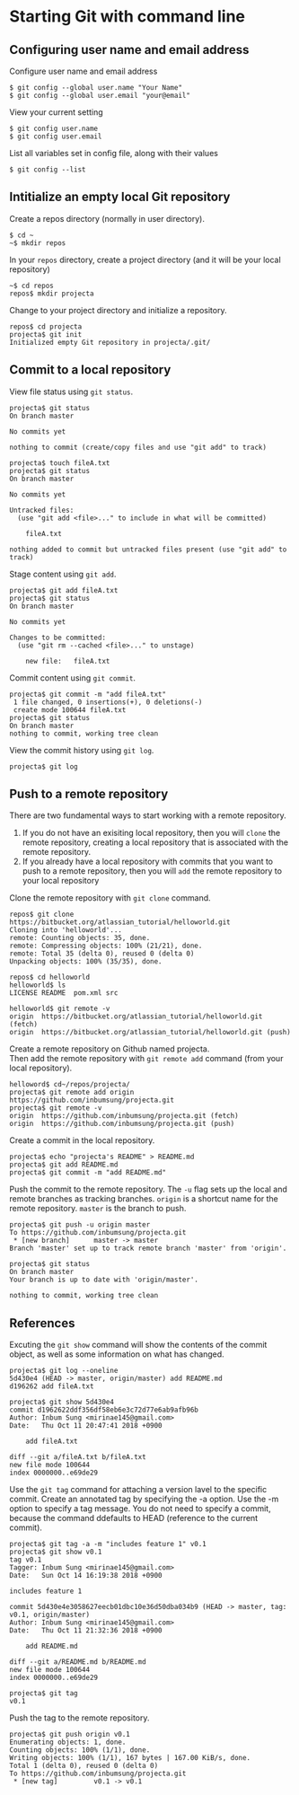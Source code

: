 # Starting Git with command line

## Configuring user name and email address

Configure user name and email address
```
$ git config --global user.name "Your Name"
$ git config --global user.email "your@email"
``` 

View your current setting 
```
$ git config user.name
$ git config user.email
```

List all variables set in config file, along with their values
```
$ git config --list
```

## Intitialize an empty local Git repository 
Create a repos directory (normally in user directory).
```
$ cd ~ 
~$ mkdir repos
```

In your `repos` directory, create a project directory (and it will be your local repository)
```
~$ cd repos
repos$ mkdir projecta
```

Change to your project directory and initialize a repository.
```
repos$ cd projecta
projecta$ git init
Initialized empty Git repository in projecta/.git/
```

## Commit to a local repository

View file status using `git status`. 
``` 
projecta$ git status
On branch master

No commits yet

nothing to commit (create/copy files and use "git add" to track)

projecta$ touch fileA.txt
projecta$ git status
On branch master

No commits yet

Untracked files:
  (use "git add <file>..." to include in what will be committed)

	fileA.txt

nothing added to commit but untracked files present (use "git add" to track)
```

Stage content using `git add`.
```
projecta$ git add fileA.txt
projecta$ git status
On branch master

No commits yet

Changes to be committed:
  (use "git rm --cached <file>..." to unstage)

	new file:   fileA.txt
```

Commit content using `git commit`.
```
projecta$ git commit -m "add fileA.txt" 
 1 file changed, 0 insertions(+), 0 deletions(-)
 create mode 100644 fileA.txt
projecta$ git status
On branch master
nothing to commit, working tree clean
```

View the commit history using `git log`.
```
projecta$ git log
```

## Push to a remote repository

There are two fundamental ways to start working with a remote repository. 
1. If you do not have an exisiting local repository, then you will `clone` the remote repository, creating a local repository that is associated with the remote repository.
2. If you already have a local repository with commits that you want to push to a remote repository, then you will `add` the remote repository to your local repository

Clone the remote repository with `git clone` command.
```
repos$ git clone https://bitbucket.org/atlassian_tutorial/helloworld.git
Cloning into 'helloworld'...
remote: Counting objects: 35, done.
remote: Compressing objects: 100% (21/21), done.
remote: Total 35 (delta 0), reused 0 (delta 0)
Unpacking objects: 100% (35/35), done.

repos$ cd helloworld
helloworld$ ls
LICENSE	README	pom.xml	src

helloworld$ git remote -v
origin	https://bitbucket.org/atlassian_tutorial/helloworld.git (fetch)
origin	https://bitbucket.org/atlassian_tutorial/helloworld.git (push)

```

Create a remote repository on Github named projecta.  
Then add the remote repository with `git remote add` command (from your local repository).
```
helloword$ cd~/repos/projecta/
projecta$ git remote add origin https://github.com/inbumsung/projecta.git
projecta$ git remote -v
origin  https://github.com/inbumsung/projecta.git (fetch)
origin  https://github.com/inbumsung/projecta.git (push)
```

Create a commit in the local repository.

```
projecta$ echo "projecta's README" > README.md
projecta$ git add README.md
projecta$ git commit -m "add README.md"
```

Push the commit to the remote repository. The `-u` flag sets up the local and remote branches as tracking branches. `origin` is a shortcut name for the remote repository. `master` is the branch to push.
```
projecta$ git push -u origin master
To https://github.com/inbumsung/projecta.git
 * [new branch]      master -> master
Branch 'master' set up to track remote branch 'master' from 'origin'.

projecta$ git status
On branch master
Your branch is up to date with 'origin/master'.

nothing to commit, working tree clean
```

## References

Excuting the `git show` command will show the contents of the commit object, as well as some information on what has changed.
```
projecta$ git log --oneline
5d430e4 (HEAD -> master, origin/master) add README.md
d196262 add fileA.txt

projecta$ git show 5d430e4
commit d1962622ddf356df58eb6e3c72d77e6ab9afb96b
Author: Inbum Sung <mirinae145@gmail.com>
Date:   Thu Oct 11 20:47:41 2018 +0900

    add fileA.txt

diff --git a/fileA.txt b/fileA.txt
new file mode 100644
index 0000000..e69de29
```

Use the `git tag` command for attaching a version lavel to the specific commit. Create an annotated tag by specifying the -a option. Use the -m option to specify a tag message. You do not need to specify a commit, because the command ddefaults to HEAD (reference to the current commit).

```
projecta$ git tag -a -m "includes feature 1" v0.1
projecta$ git show v0.1
tag v0.1
Tagger: Inbum Sung <mirinae145@gmail.com>
Date:   Sun Oct 14 16:19:38 2018 +0900

includes feature 1

commit 5d430e4e3058627eecb01dbc10e36d50dba034b9 (HEAD -> master, tag: v0.1, origin/master)
Author: Inbum Sung <mirinae145@gmail.com>
Date:   Thu Oct 11 21:32:36 2018 +0900

    add README.md

diff --git a/README.md b/README.md
new file mode 100644
index 0000000..e69de29

projecta$ git tag
v0.1
```

Push the tag to the remote repository.
```
projecta$ git push origin v0.1
Enumerating objects: 1, done.
Counting objects: 100% (1/1), done.
Writing objects: 100% (1/1), 167 bytes | 167.00 KiB/s, done.
Total 1 (delta 0), reused 0 (delta 0)
To https://github.com/inbumsung/projecta.git
 * [new tag]         v0.1 -> v0.1
```
